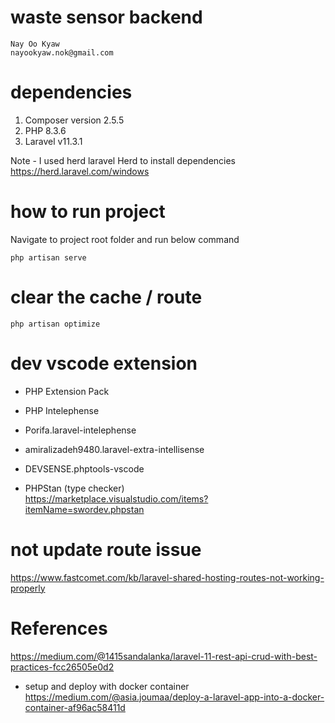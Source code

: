# waste sensor backend
    Nay Oo Kyaw
    nayookyaw.nok@gmail.com

# dependencies
1. Composer version 2.5.5
2. PHP 8.3.6
3. Laravel v11.3.1

Note - I used herd laravel Herd to install dependencies <br>
https://herd.laravel.com/windows <br>

# how to run project
Navigate to project root folder and run below command <br>

`php artisan serve`

# clear the cache / route
`php artisan optimize`

# dev vscode extension
- PHP Extension Pack
- PHP Intelephense
- Porifa.laravel-intelephense
- amiralizadeh9480.laravel-extra-intellisense


- DEVSENSE.phptools-vscode

* PHPStan (type checker) <br>
https://marketplace.visualstudio.com/items?itemName=swordev.phpstan <br>

# not update route issue
https://www.fastcomet.com/kb/laravel-shared-hosting-routes-not-working-properly <br>

# References
https://medium.com/@1415sandalanka/laravel-11-rest-api-crud-with-best-practices-fcc26505e0d2 <br>

* setup and deploy with docker container
https://medium.com/@asia.joumaa/deploy-a-laravel-app-into-a-docker-container-af96ac58411d <br>
